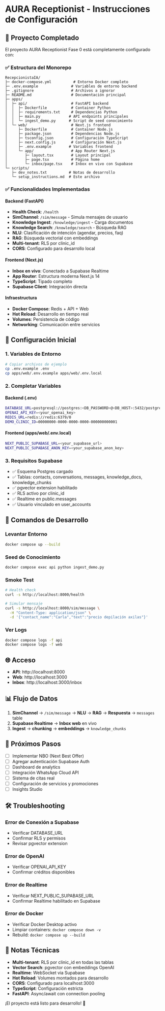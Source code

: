 # AURA Receptionist - Instrucciones de Configuración

## 🚀 Proyecto Completado

El proyecto AURA Receptionist Fase 0 está completamente configurado con:

### ✅ Estructura del Monorepo
```
RecepcionistaIA/
├─ docker-compose.yml          # Entorno Docker completo
├─ .env.example               # Variables de entorno backend
├─ .gitignore                 # Archivos a ignorar
├─ README.md                  # Documentación principal
├─ apps/
│  ├─ api/                    # FastAPI backend
│  │  ├─ Dockerfile           # Container Python
│  │  ├─ requirements.txt     # Dependencias Python
│  │  ├─ main.py             # API endpoints principales
│  │  └─ ingest_demo.py      # Script de seed conocimiento
│  └─ web/                    # Next.js frontend
│     ├─ Dockerfile           # Container Node.js
│     ├─ package.json         # Dependencias Node.js
│     ├─ tsconfig.json        # Configuración TypeScript
│     ├─ next.config.js       # Configuración Next.js
│     ├─ .env.example        # Variables frontend
│     └─ app/                 # App Router Next.js
│        ├─ layout.tsx        # Layout principal
│        ├─ page.tsx          # Página home
│        └─ inbox/page.tsx    # Inbox en vivo con Supabase
└─ scripts/
   ├─ dev_notes.txt          # Notas de desarrollo
   └─ setup_instructions.md  # Este archivo
```

### ✅ Funcionalidades Implementadas

#### Backend (FastAPI)
- **Health Check**: `/health`
- **SimChannel**: `/sim/message` - Simula mensajes de usuario
- **Knowledge Ingest**: `/knowledge/ingest` - Carga documentos
- **Knowledge Search**: `/knowledge/search` - Búsqueda RAG
- **NLU**: Clasificación de intención (agendar, precios, faq)
- **RAG**: Búsqueda vectorial con embeddings
- **Multi-tenant**: RLS por clinic_id
- **CORS**: Configurado para desarrollo local

#### Frontend (Next.js)
- **Inbox en vivo**: Conectado a Supabase Realtime
- **App Router**: Estructura moderna Next.js 14
- **TypeScript**: Tipado completo
- **Supabase Client**: Integración directa

#### Infraestructura
- **Docker Compose**: Redis + API + Web
- **Hot Reload**: Desarrollo en tiempo real
- **Volumes**: Persistencia de código
- **Networking**: Comunicación entre servicios

## 🔧 Configuración Inicial

### 1. Variables de Entorno

```bash
# Copiar archivos de ejemplo
cp .env.example .env
cp apps/web/.env.example apps/web/.env.local
```

### 2. Completar Variables

#### Backend (.env)
```bash
DATABASE_URL=postgresql://postgres:<DB_PASSWORD>@<DB_HOST>:5432/postgres?sslmode=require
OPENAI_API_KEY=<your_openai_key>
REDIS_URL=redis://redis:6379/0
DEMO_CLINIC_ID=00000000-0000-0000-0000-000000000001
```

#### Frontend (apps/web/.env.local)
```bash
NEXT_PUBLIC_SUPABASE_URL=<your_supabase_url>
NEXT_PUBLIC_SUPABASE_ANON_KEY=<your_supabase_anon_key>
```

### 3. Requisitos Supabase

- ✅ Esquema Postgres cargado
- ✅ Tablas: contacts, conversations, messages, knowledge_docs, knowledge_chunks
- ✅ pgvector extension habilitado
- ✅ RLS activo por clinic_id
- ✅ Realtime en public.messages
- ✅ Usuario vinculado en user_accounts

## 🚀 Comandos de Desarrollo

### Levantar Entorno
```bash
docker compose up --build
```

### Seed de Conocimiento
```bash
docker compose exec api python ingest_demo.py
```

### Smoke Test
```bash
# Health check
curl -s http://localhost:8000/health

# Simular mensaje
curl -s http://localhost:8000/sim/message \
  -H "Content-Type: application/json" \
  -d '{"contact_name":"Carla","text":"precio depilación axilas"}'
```

### Ver Logs
```bash
docker compose logs -f api
docker compose logs -f web
```

## 🌐 Acceso

- **API**: http://localhost:8000
- **Web**: http://localhost:3000
- **Inbox**: http://localhost:3000/inbox

## 📊 Flujo de Datos

1. **SimChannel** → `/sim/message` → **NLU** → **RAG** → **Respuesta** → `messages` table
2. **Supabase Realtime** → **Inbox web** en vivo
3. **Ingest** → **chunking** → **embeddings** → `knowledge_chunks`

## 🔮 Próximos Pasos

- [ ] Implementar NBO (Next Best Offer)
- [ ] Agregar autenticación Supabase Auth
- [ ] Dashboard de analytics
- [ ] Integración WhatsApp Cloud API
- [ ] Sistema de citas real
- [ ] Configuración de servicios y promociones
- [ ] Insights Studio

## 🛠️ Troubleshooting

### Error de Conexión a Supabase
- Verificar DATABASE_URL
- Confirmar RLS y permisos
- Revisar pgvector extension

### Error de OpenAI
- Verificar OPENAI_API_KEY
- Confirmar créditos disponibles

### Error de Realtime
- Verificar NEXT_PUBLIC_SUPABASE_URL
- Confirmar Realtime habilitado en Supabase

### Error de Docker
- Verificar Docker Desktop activo
- Limpiar containers: `docker compose down -v`
- Rebuild: `docker compose up --build`

## 📝 Notas Técnicas

- **Multi-tenant**: RLS por clinic_id en todas las tablas
- **Vector Search**: pgvector con embeddings OpenAI
- **Realtime**: WebSocket via Supabase
- **Hot Reload**: Volumes montados para desarrollo
- **CORS**: Configurado para localhost:3000
- **TypeScript**: Configuración estricta
- **FastAPI**: Async/await con connection pooling

¡El proyecto está listo para desarrollo! 🎉

